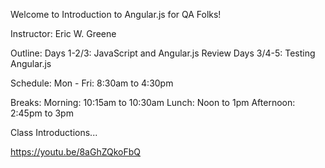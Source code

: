 Welcome to Introduction to Angular.js for QA Folks!

Instructor: Eric W. Greene

Outline:
 Days 1-2/3: JavaScript and Angular.js Review
 Days 3/4-5: Testing Angular.js

Schedule:
  Mon - Fri: 8:30am to 4:30pm

  Breaks:
 		Morning: 10:15am to 10:30am
		Lunch: Noon to 1pm
		Afternoon: 2:45pm to 3pm

Class Introductions...


https://youtu.be/8aGhZQkoFbQ
